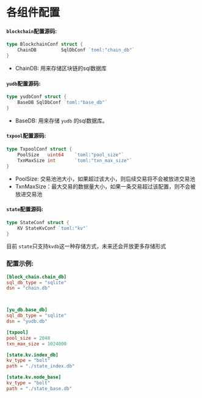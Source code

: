 # 各组件配置

#### `blockchain`配置源码:

```go
type BlockchainConf struct {
	ChainDB         SqlDbConf `toml:"chain_db"`
}
``` 
- ChainDB: 用来存储区块链的sql数据库   

#### `yudb`配置源码:
```go
type yudbConf struct {
	BaseDB SqlDbConf `toml:"base_db"`
}
```  
- BaseDB: 用来存储 `yudb` 的sql数据库。  

#### `txpool`配置源码:  
```go
type TxpoolConf struct {
	PoolSize   uint64    `toml:"pool_size"`
	TxnMaxSize int       `toml:"txn_max_size"`
}
```  
- PoolSize: 交易池池大小，如果超过该大小，则后续交易将不会被放进交易池  
- TxnMaxSize：最大交易的数据量大小，如果一条交易超过该配置，则不会被放进交易池


#### `state`配置源码: 
```go
type StateConf struct {
	KV StateKvConf `toml:"kv"`
}
``` 
目前 `state`只支持`kvdb`这一种存储方式，未来还会开放更多存储形式 


### 配置示例: 
```toml
[block_chain.chain_db]
sql_db_type = "sqlite"
dsn = "chain.db"



[yu_db.base_db]
sql_db_type = "sqlite"
dsn = "yudb.db"

[txpool]
pool_size = 2048
txn_max_size = 1024000

[state.kv.index_db]
kv_type = "bolt"
path = "./state_index.db"

[state.kv.node_base]
kv_type = "bolt"
path = "./state_base.db"
```